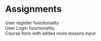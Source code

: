 # Assignments

User register functionality  
User Login functionality  
Course form with added more lessons input
